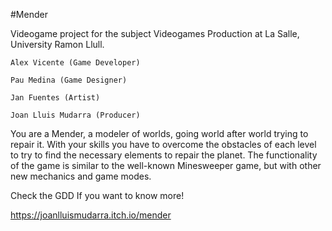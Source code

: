 #Mender

Videogame project for the subject Videogames Production at La Salle, University Ramon Llull.

    Alex Vicente (Game Developer)

    Pau Medina (Game Designer)

    Jan Fuentes (Artist)

    Joan Lluis Mudarra (Producer)

You are a Mender, a modeler of worlds, going world after world trying to repair it. With your skills you have to overcome the obstacles of each level to try to find the necessary elements to repair the planet. The functionality of the game is similar to the well-known Minesweeper game, but with other new mechanics and game modes.

Check the GDD If you want to know more!

https://joanlluismudarra.itch.io/mender
